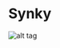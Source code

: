 Synky
=====
![alt tag](https://mail.google.com/mail/u/0/?ui=2&ik=fcebb586ce&view=att&th=13e4d7ef4a2b7f0e&attid=0.1.9&disp=emb&zw&atsh=1)
